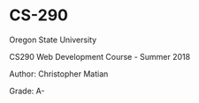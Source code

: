 # CS-290
Oregon State University

CS290 Web Development Course - Summer 2018

Author: Christopher Matian

Grade: A-
